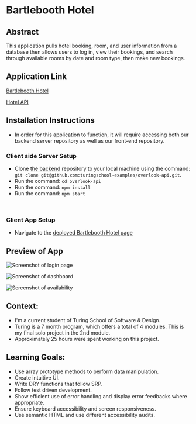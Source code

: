 # Bartlebooth Hotel


## Abstract

This application pulls hotel booking, room, and user information from a database then allows users to log in, view their bookings, and search through available rooms by date and room type, then make new bookings.

## Application Link

[Bartlebooth Hotel](http://alfonsojack.github.io/bartlebooth-hotel)

[Hotel API](https://github.com/turingschool-examples/overlook-api/)


## Installation Instructions 
- In order for this application to function, it will require accessing both our backend server repository as well as our front-end repository. 

### Client side Server Setup

- Clone [the backend](https://github.com/turingschool-examples/overlook-api) repository to your local machine using the command: `git clone git@github.com:turingschool-examples/overlook-api.git`.
- Run the command: `cd overlook-api`
- Run the command: `npm install`
- Run the command: `npm start`

<br>

### Client App Setup
- Navigate to the [deployed Bartlebooth Hotel page](http://alfonsojack.github.io/bartlebooth-hotel)


## Preview of App

![Screenshot of login page](https://github.com/alfonsojack/bartlebooth-hotel/assets/136117363/9d12916b-4255-4097-bca7-eae8a938c20b)

![Screenshot of dashboard](https://github.com/alfonsojack/bartlebooth-hotel/assets/136117363/cee04940-d8f6-477c-b085-1d9f503447b5)

![Screenshot of availability](https://github.com/alfonsojack/bartlebooth-hotel/assets/136117363/32809d39-2b45-4142-b583-b3036dd78781)

## Context: 
  - I'm a current student of Turing School of Software & Design. 
  - Turing is a 7 month program, which offers a total of 4 modules. This is my final solo project in the 2nd module. 
  - Approximately 25 hours were spent working on this project. 

## Learning Goals:
- Use array prototype methods to perform data manipulation.
- Create intuitive UI.
- Write DRY functions that follow SRP.
- Follow test driven development.
- Show efficient use of error handling and display error feedbacks where appropriate.
- Ensure keyboard accessibility and screen responsiveness.
- Use semantic HTML and use different accessibility audits.